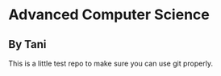 # Advanced Computer Science
## By Tani
  
This is a little test repo to make sure you can use git properly.
